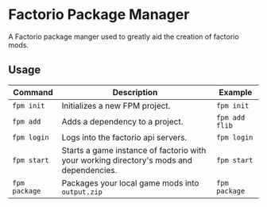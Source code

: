 # Factorio Package Manager

A Factorio package manger used to greatly aid the creation of factorio mods.

## Usage

Command | Description                                                                            | Example        |
--- |----------------------------------------------------------------------------------------|----------------|
`fpm init` | Initializes a new FPM project.                                                         | `fpm init`     |
`fpm add` | Adds a dependency to a project.                                                        | `fpm add flib` |
`fpm login` | Logs into the factorio api servers.                                                    | `fpm login`    |
`fpm start` | Starts a game instance of factorio with your working directory's mods and dependencies. | `fpm start`    |
`fpm package` | Packages your local game mods into `output.zip`                                        | `fpm package`  |
